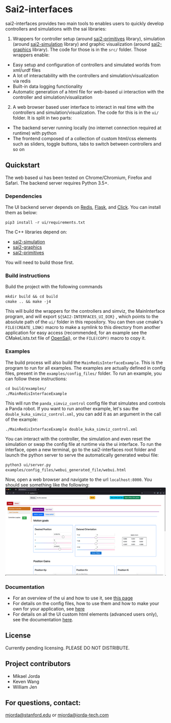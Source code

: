 # Sai2-interfaces

sai2-interfaces provides two main tools to enables users to quickly develop controllers and simulations with the sai libraries:
1. Wrappers for controller setup (around [sai2-primitives](https://github.com/manips-sai-org/sai2-primitives) library), simulation (around [sai2-simulation](https://github.com/manips-sai-org/sai2-simulation) library) and graphic visualization (around [sai2-graphics](https://github.com/manips-sai-org/sai2-graphics) library). The code for those is in the `src/` folder. Those wrappers enable:
  + Easy setup and configuration of controllers and simulated worlds from xml/urdf files
  + A lot of interactability with the controllers and simulation/visualization via redis
  + Built-in data logging functionality
  + Automatic generation of a html file for web-based ui interaction with the controller and simulation/visualization
2. A web browser based user interface to interact in real time with the controllers and simulation/visualization. The code for this is in the `ui/` folder. It is split in two parts:
  + The backend server running locally (no internet connection required at runtime) with python
  + The frontend composed of a collection of custom html/css elements such as sliders, toggle buttons, tabs to switch between controllers and so on

## Quickstart

The web based ui has been tested on Chrome/Chromium, Firefox and Safari.
The backend server requires Python 3.5+.

### Dependencies

The UI backend server depends on [Redis](https://pypi.org/project/redis/), [Flask](https://pypi.org/project/Flask/), and [Click](https://pypi.org/project/click/). You can install them as below:

```
pip3 install -r ui/requirements.txt
```

The C++ libraries depend on:
* [sai2-simulation](https://github.com/manips-sai-org/sai2-simulation)
* [sai2-graphics](https://github.com/manips-sai-org/sai2-graphics)
* [sai2-primitives](https://github.com/manips-sai-org/sai2-primitives)

You will need to build those first.

### Build instructions

Build the project with the following commands

```
mkdir build && cd build
cmake .. && make -j4
```

This will build the wrappers for the controllers and simviz, the MainInterface program, and will export `${SAI2-INTERFACES_UI_DIR}` , which points to the absolute path of the `ui/` folder in this repository. You can then use cmake's `FILE(CREATE_LINK)` macro to make a symlink to this directory from another application for easy access (recommended, for an example see the CMakeLists.txt file of [OpenSai](https://github.com/manips-sai-org/OpenSai)), or the `FILE(COPY)` macro to copy it.

### Examples

The build process will also build the `MainRedisInterfaceExample`. This is the program to run for all examples. The examples are actually defined in config files, present in the `examples/config_files/` folder. To run an example, you can follow these instructions:
```
cd build/examples/
./MainRedisInterfaceExample
```

This will run the `panda_simviz_control` config file that simulates and controls a Panda robot. If you want to run another example, let's sau the `double_kuka_simviz_control.xml`, you can add it as an argument in the call of the example:
```
./MainRedisInterfaceExample double_kuka_simviz_control.xml
```

You can interact with the controller, the simulation and even reset the simulation or swap the config file at runtime via the ui interface. To run the interface, open a new terminal, go to the sai2-interfaces root folder and launch the python server to serve the automatically generated webui file:

```
python3 ui/server.py examples/config_files/webui_generated_file/webui.html
```

Now, open a web browser and navigate to the url `localhost:8000`. You should see something like the following:
![](docs/img/ui_interface_main.png)

### Documentation

* For an overview of the ui and how to use it, see [this page](docs/ui_overview.md)
* For details on the config files, how to use them and how to make your own for your application, see [here](docs/config_files_details.md)
* For details on all the UI custom html elements (advanced users only), see the documentation [here](docs/ui_elements_details/ui_docs_menu.md).

## License

Currently pending licensing. PLEASE DO NOT DISTRIBUTE.

## Project contributors

* Mikael Jorda
* Keven Wang
* William Jen

## For questions, contact:

mjorda@stanford.edu or mjorda@jorda-tech.com
